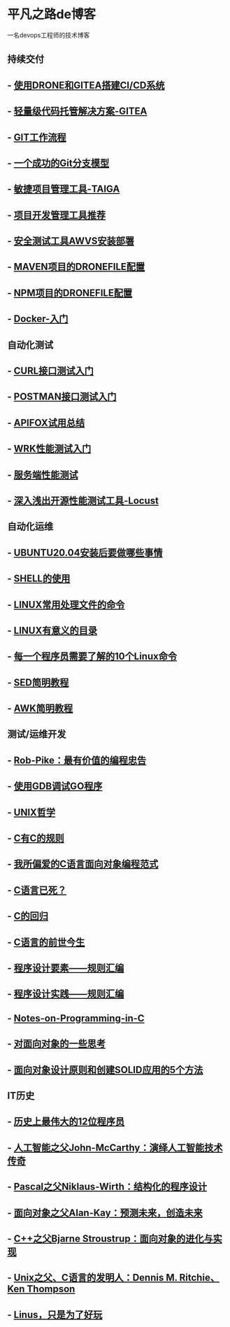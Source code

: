 # 平凡之路de博客
一名devops工程师的技术博客


## 持续交付

## - [使用DRONE和GITEA搭建CI/CD系统](2020/使用drone和gitea搭建CI-CD系统.md)
## - [轻量级代码托管解决方案-GITEA](2019/轻量级代码托管解决方案-Gitea.md)
## - [GIT工作流程](2018/GIT工作流程.md)
## - [一个成功的Git分支模型](2016/一个成功的Git分支模型.md)
## - [敏捷项目管理工具-TAIGA](2020/敏捷项目管理工具-Taiga.md)
## - [项目开发管理工具推荐](2020/项目开发管理工具推荐.md)
## - [安全测试工具AWVS安装部署](2020/安全测试工具AWVS安装部署.md)
## - [MAVEN项目的DRONEFILE配置]()
## - [NPM项目的DRONEFILE配置]()
## - [Docker-入门](2018/Docker-入门.md)


## 自动化测试

## - [CURL接口测试入门](2020/CURL接口测试入门.md)
## - [POSTMAN接口测试入门](2016/POSTMAN接口测试入门.md)
## - [APIFOX试用总结](2020/Apifox试用总结.md)
## - [WRK性能测试入门](2020/WRK性能测试入门.md)
## - [服务端性能测试](2020/服务端性能测试.md)
## - [深入浅出开源性能测试工具-Locust](2020/深入浅出开源性能测试工具-Locust.md)

## 自动化运维

## - [UBUNTU20.04安装后要做哪些事情](2020/UBUNTU20.04安装后要做哪些事情.md)
## - [SHELL的使用](2016/shell的使用.md)
## - [LINUX常用处理文件的命令](2016/常用处理文件的命令.md)
## - [LINUX有意义的目录](2016/有意义的目录.md)
## - [每一个程序员需要了解的10个Linux命令](2016/[转]每一个程序员需要了解的10个Linux命令.md)
## - [SED简明教程](2020/SED简明教程.md)
## - [AWK简明教程](2020/AWK简明教程.md)

## 测试/运维开发

## - [Rob-Pike：最有价值的编程忠告](2016/Rob-Pike：最有价值的编程忠告.md)
## - [使用GDB调试GO程序](2016/使用GDB调试GO程序.md)
## - [UNIX哲学](2016/UNIX哲学.md)
## - [C有C的规则](2016/C有C的规则.md)
## - [我所偏爱的C语言面向对象编程范式](2016/我所偏爱的C语言面向对象编程范式.md)
## - [C语言已死？](2016/C语言已死？.md)
## - [C的回归](2016/C的回归.md)
## - [C语言的前世今生](2016/C语言的前世今生.md)
## - [程序设计要素——规则汇编](2016/程序设计要素——规则汇编.md)
## - [程序设计实践——规则汇编](2016/程序设计实践——规则汇编.md)
## - [Notes-on-Programming-in-C](2016/Notes-on-Programming-in-C.md)
## - [对面向对象的一些思考](2016/对面向对象的一些思考.md)
## - [面向对象设计原则和创建SOLID应用的5个方法](2016/面向对象设计原则和创建SOLID应用的5个方法.md)

## IT历史

## - [历史上最伟大的12位程序员](2016/历史上最伟大的12位程序员.md)
## - [人工智能之父John-McCarthy：演绎人工智能技术传奇](2016/人工智能之父John-McCarthy：演绎人工智能技术传奇.md)
## - [Pascal之父Niklaus-Wirth：结构化的程序设计](2016/Pascal之父Niklaus-Wirth：结构化的程序设计.md)
## - [面向对象之父Alan-Kay：预测未来，创造未来](2016/面向对象之父Alan-Kay：预测未来，创造未来.md)
## - [C++之父Bjarne Stroustrup：面向对象的进化与实现](2016/C++之父BjarneStroustrup：面向对象的进化与实现.md)
## - [Unix之父、C语言的发明人：Dennis M. Ritchie、Ken Thompson](2016/Unix之父、C语言的发明人：DennisM.Ritchie、KenThompson.md)
## - [Linus，只是为了好玩](2016/Linus，只是为了好玩.md)
